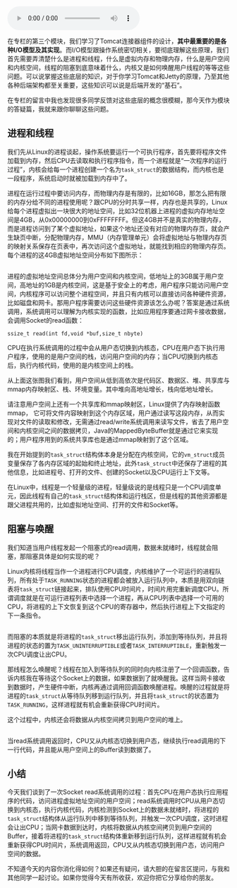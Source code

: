<audio title="22 _ 热点问题答疑（2）：内核如何阻塞与唤醒进程？" src="https://static001.geekbang.org/resource/audio/ea/14/eac0a1c2a0b89788f2dd4e71f30bf314.mp3" controls="controls"></audio> 
<p>在专栏的第三个模块，我们学习了Tomcat连接器组件的设计，<strong>其中最重要的是各种I/O模型及其实现</strong>。而I/O模型跟操作系统密切相关，要彻底理解这些原理，我们首先需要弄清楚什么是进程和线程，什么是虚拟内存和物理内存，什么是用户空间和内核空间，线程的阻塞到底意味着什么，内核又是如何唤醒用户线程的等等这些问题。可以说掌握这些底层的知识，对于你学习Tomcat和Jetty的原理，乃至其他各种后端架构都至关重要，这些知识可以说是后端开发的“基石”。</p><p>在专栏的留言中我也发现很多同学反馈对这些底层的概念很模糊，那今天作为模块的答疑篇，我就来跟你聊聊这些问题。</p><h2>进程和线程</h2><p>我们先从Linux的进程谈起，操作系统要运行一个可执行程序，首先要将程序文件加载到内存，然后CPU去读取和执行程序指令，而一个进程就是“一次程序的运行过程”，内核会给每一个进程创建一个名为<code>task_struct</code>的数据结构，而内核也是一段程序，系统启动时就被加载到内存中了。</p><p>进程在运行过程中要访问内存，而物理内存是有限的，比如16GB，那怎么把有限的内存分给不同的进程使用呢？跟CPU的分时共享一样，内存也是共享的，Linux给每个进程虚拟出一块很大的地址空间，比如32位机器上进程的虚拟内存地址空间是4GB，从0x00000000到0xFFFFFFFF。但这4GB并不是真实的物理内存，而是进程访问到了某个虚拟地址，如果这个地址还没有对应的物理内存页，就会产生缺页中断，分配物理内存，MMU（内存管理单元）会将虚拟地址与物理内存页的映射关系保存在页表中，再次访问这个虚拟地址，就能找到相应的物理内存页。每个进程的这4GB虚拟地址空间分布如下图所示：</p><!-- [[[read_end]]] --><p><img src="https://static001.geekbang.org/resource/image/d7/86/d78cd0faf850c4efdbe00c63659e0f86.png" alt=""></p><p>进程的虚拟地址空间总体分为用户空间和内核空间，低地址上的3GB属于用户空间，高地址的1GB是内核空间，这是基于安全上的考虑，用户程序只能访问用户空间，内核程序可以访问整个进程空间，并且只有内核可以直接访问各种硬件资源，比如磁盘和网卡。那用户程序需要访问这些硬件资源该怎么办呢？答案是通过系统调用，系统调用可以理解为内核实现的函数，比如应用程序要通过网卡接收数据，会调用Socket的read函数：</p><pre><code>ssize_t read(int fd,void *buf,size_t nbyte)
</code></pre><p>CPU在执行系统调用的过程中会从用户态切换到内核态，CPU在用户态下执行用户程序，使用的是用户空间的栈，访问用户空间的内存；当CPU切换到内核态后，执行内核代码，使用的是内核空间上的栈。</p><p>从上面这张图我们看到，用户空间从低到高依次是代码区、数据区、堆、共享库与mmap内存映射区、栈、环境变量。其中堆向高地址增长，栈向低地址增长。</p><p>请注意用户空间上还有一个共享库和mmap映射区，Linux提供了内存映射函数mmap， 它可将文件内容映射到这个内存区域，用户通过读写这段内存，从而实现对文件的读取和修改，无需通过read/write系统调用来读写文件，省去了用户空间和内核空间之间的数据拷贝，Java的MappedByteBuffer就是通过它来实现的；用户程序用到的系统共享库也是通过mmap映射到了这个区域。</p><p>我在开始提到的<code>task_struct</code>结构体本身是分配在内核空间，它的<code>vm_struct</code>成员变量保存了各内存区域的起始和终止地址，此外<code>task_struct</code>中还保存了进程的其他信息，比如进程号、打开的文件、创建的Socket以及CPU运行上下文等。</p><p>在Linux中，线程是一个轻量级的进程，轻量级说的是线程只是一个CPU调度单元，因此线程有自己的<code>task_struct</code>结构体和运行栈区，但是线程的其他资源都是跟父进程共用的，比如虚拟地址空间、打开的文件和Socket等。</p><h2>阻塞与唤醒</h2><p>我们知道当用户线程发起一个阻塞式的read调用，数据未就绪时，线程就会阻塞，那阻塞具体是如何实现的呢？</p><p>Linux内核将线程当作一个进程进行CPU调度，内核维护了一个可运行的进程队列，所有处于<code>TASK_RUNNING</code>状态的进程都会被放入运行队列中，本质是用双向链表将<code>task_struct</code>链接起来，排队使用CPU时间片，时间片用完重新调度CPU。所谓调度就是在可运行进程列表中选择一个进程，再从CPU列表中选择一个可用的CPU，将进程的上下文恢复到这个CPU的寄存器中，然后执行进程上下文指定的下一条指令。</p><p><img src="https://static001.geekbang.org/resource/image/b6/e8/b6794ae547bccdf71c0f6ea4e93012e8.png" alt=""></p><p>而阻塞的本质就是将进程的<code>task_struct</code>移出运行队列，添加到等待队列，并且将进程的状态的置为<code>TASK_UNINTERRUPTIBLE</code>或者<code>TASK_INTERRUPTIBLE</code>，重新触发一次CPU调度让出CPU。</p><p>那线程怎么唤醒呢？线程在加入到等待队列的同时向内核注册了一个回调函数，告诉内核我在等待这个Socket上的数据，如果数据到了就唤醒我。这样当网卡接收到数据时，产生硬件中断，内核再通过调用回调函数唤醒进程。唤醒的过程就是将进程的<code>task_struct</code>从等待队列移到运行队列，并且将<code>task_struct</code>的状态置为<code>TASK_RUNNING</code>，这样进程就有机会重新获得CPU时间片。</p><p>这个过程中，内核还会将数据从内核空间拷贝到用户空间的堆上。</p><p><img src="https://static001.geekbang.org/resource/image/2e/b8/2e27945eee139201de846e6a58c031b8.png" alt=""></p><p>当read系统调用返回时，CPU又从内核态切换到用户态，继续执行read调用的下一行代码，并且能从用户空间上的Buffer读到数据了。</p><h2>小结</h2><p>今天我们谈到了一次Socket read系统调用的过程：首先CPU在用户态执行应用程序的代码，访问进程虚拟地址空间的用户空间；read系统调用时CPU从用户态切换到内核态，执行内核代码，内核检测到Socket上的数据未就绪时，将进程的<code>task_struct</code>结构体从运行队列中移到等待队列，并触发一次CPU调度，这时进程会让出CPU；当网卡数据到达时，内核将数据从内核空间拷贝到用户空间的Buffer，接着将进程的<code>task_struct</code>结构体重新移到运行队列，这样进程就有机会重新获得CPU时间片，系统调用返回，CPU又从内核态切换到用户态，访问用户空间的数据。</p><p>不知道今天的内容你消化得如何？如果还有疑问，请大胆的在留言区提问，与我和其他同学一起讨论。如果你觉得今天有所收获，欢迎你把它分享给你的朋友。</p><p></p>